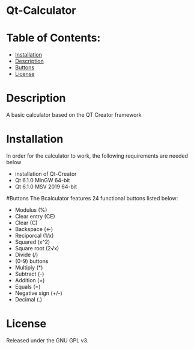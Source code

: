 # Qt-Calculator


# Table of Contents:
 - [Installation](#Installation)
 - [Description](#Description)
 - [Buttons](#Buttons)
 - [License](#Liscense)
 
 # Description
 A basic calculator based on the QT Creator framework
 
# Installation
In order for the calculator to work, the following requirements are needed below
   * installation of Qt-Creator
   * Qt 6.1.0 MinGW 64-bit
   * Qt 6.1.0 MSV 2019 64-bit

#Buttons
The Bcalculator features 24 functional buttons listed below:
   * Modulus (%)
   * Clear entry (CE)
   * Clear (C)
   * Backspace (<-)
   * Reciporcal (1/x)
   * Squared (x^2)
   * Square root (2√x)
   * Divide (/)
   * (0-9) buttons
   * Multiply (*)
   * Subtract (-)
   * Addition (+)
   * Equals (=)
   * Negative sign (+/-)
   * Decimal (.)
 
# License
  Released under the GNU GPL v3.
